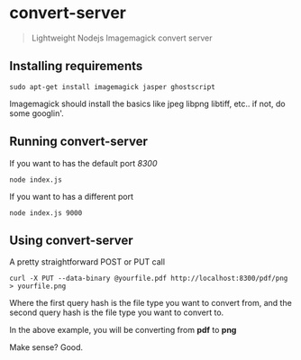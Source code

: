# convert-server
> Lightweight Nodejs Imagemagick convert server

## Installing requirements
```
sudo apt-get install imagemagick jasper ghostscript
```
Imagemagick should install the basics like jpeg libpng libtiff, etc.. if not, do some googlin'.
## Running convert-server
If you want to has the default port *8300*
```
node index.js
```
If you want to has a different port
```
node index.js 9000
```
## Using convert-server
A pretty straightforward POST or PUT call
```
curl -X PUT --data-binary @yourfile.pdf http://localhost:8300/pdf/png > yourfile.png
```
Where the first query hash is the file type you want to convert from, and the second query hash is the file type you want to convert to.

In the above example, you will be converting from **pdf** to **png**

Make sense? Good.
